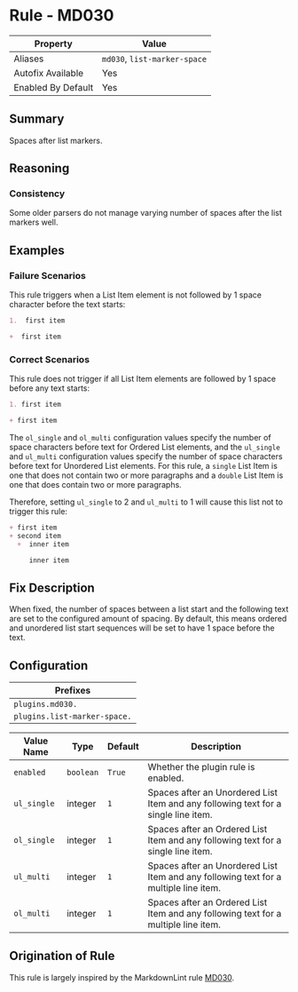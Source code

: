 # Rule - MD030

| Property | Value |
| --- | -- |
| Aliases | `md030`, `list-marker-space` |
| Autofix Available | Yes |
| Enabled By Default | Yes |

## Summary

Spaces after list markers.

## Reasoning

### Consistency

Some older parsers do not manage varying number of spaces after
the list markers well.

## Examples

### Failure Scenarios

This rule triggers when a List Item element is not followed by 1 space
character before the text starts:

````Markdown
1.  first item
````

````Markdown
+  first item
````

### Correct Scenarios

This rule does not trigger if all List Item elements are followed by
1 space before any text starts:

````Markdown
1. first item
````

````Markdown
+ first item
````

The `ol_single` and `ol_multi` configuration values specify the number of space
characters before text for Ordered List elements, and the `ul_single` and `ul_multi`
configuration values specify the number of space characters before text for
Unordered List elements.
For this rule, a `single` List Item is one that does not contain two or
more paragraphs and a `double` List Item is one that does contain two or more paragraphs.

Therefore, setting `ul_single` to 2 and `ul_multi` to 1 will cause this list not
to trigger this rule:

```Markdown
+ first item
+ second item
  +  inner item

     inner item
```

## Fix Description

When fixed, the number of spaces between a list start and the following text are
set to the configured amount of spacing.  By default, this means ordered and unordered
list start sequences will be set to have 1 space before the text.

## Configuration

| Prefixes |
| --- |
| `plugins.md030.` |
| `plugins.list-marker-space.` |

<!--- pyml disable-num-lines 7 line-length-->
| Value Name | Type | Default | Description |
| -- | -- | -- | -- |
| `enabled` | `boolean` | `True` | Whether the plugin rule is enabled. |
| `ul_single` | integer | `1` | Spaces after an Unordered List Item and any following text for a single line item. |
| `ol_single` | integer | `1` | Spaces after an Ordered List Item and any following text for a single line item. |
| `ul_multi` | integer | `1` | Spaces after an Unordered List Item and any following text for a multiple line item. |
| `ol_multi` | integer | `1` | Spaces after an Ordered List Item and any following text for a multiple line item. |

## Origination of Rule

This rule is largely inspired by the MarkdownLint rule
[MD030](https://github.com/DavidAnson/markdownlint/blob/main/doc/Rules.md#md030---spaces-after-list-markers).
